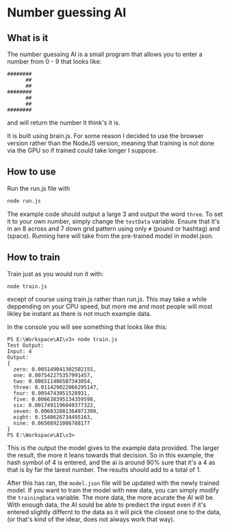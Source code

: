 # Number guessing AI

## What is it
The number guessing AI is a small program that allows you to enter a number from 0 - 9 that looks like:
```
########
      ##
      ##
########
      ##
      ##
########
```

and will return the number it think's it is.

It is built using brain.js.
For some reason I decided to use the browser version rather than the NodeJS version, meaning that training is not done via the GPU so if trained could take longer I suppose.

## How to use
Run the run.js file with
```sh
node run.js
```
The example code should output a large 3 and output the word `three`. To set it to your own number, simply change the `testData` variable. Ensure that it's in an 8 across and 7 down grid pattern using only `#` (pound or hashtag) and ` ` (space). Running here will take from the pre-trained model in model.json.

## How to train
Train just as you would run it with:
```sh
node train.js
```
except of course using train.js rather than run.js. This may take a while deppending on your CPU speed, but more me and most people will most likley be instant as there is not much example data.

In the console you will see something that looks like this:
```
PS E:\Workspace\AI\v3> node train.js
Test Output:
Input: 4
Output:
{
  zero: 0.005149041302502155,
  one: 0.007542275357991457,
  two: 0.006511406507343054,
  three: 0.011429022066295147,
  four: 0.9054743051528931,
  five: 0.006638395134359598,
  six: 0.0017491196049377322,
  seven: 0.006832881364971399,
  eight: 0.1540626734495163,
  nine: 0.06508921086788177
}
PS E:\Workspace\AI\v3>
```
This is the output the model gives to the example data provided. The larger the result, the more it leans towards that decision. So in this example, the hash symbol of 4 is entered, and the ai is around 90% sure that it's a 4 as that is by far the larest number. The results should add to a total of 1.

After this has ran, the `model.json` file will be updated with the newly trained model. If you want to train the model with new data, you can simply modify the `trainingData` variable. The more data, the more acurate the AI will be. With enough data, the AI sould be able to prediect the input even if it's entered slightly differnt to the data as it will pick the closest one to the data, (or that's kind of the idear, does not always work that way).
